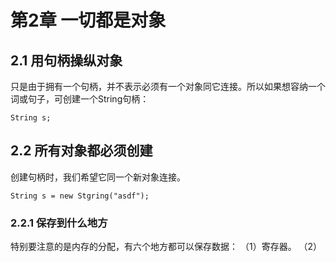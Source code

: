 # 第2章 一切都是对象 #

## 2.1 用句柄操纵对象 ##
只是由于拥有一个句柄，并不表示必须有一个对象同它连接。所以如果想容纳一个词或句子，可创建一个String句柄：
	
	String s;


## 2.2 所有对象都必须创建 ##
创建句柄时，我们希望它同一个新对象连接。

	String s = new Stgring("asdf");

### 2.2.1 保存到什么地方 ###
特别要注意的是内存的分配，有六个地方都可以保存数据：
（1）寄存器。
（2）
